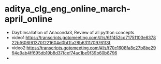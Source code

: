 # aditya_clg_eng_online_march-april_online
- Day1:Insallation of Anaconda3, Review of all python concepts
- video1:https://transcripts.gotomeeting.com/#/s/61f452cd71751103e637822bf606f61370f221604d0bf1fa28b6311709761f3f
- video2:https://transcripts.gotomeeting.com/#/s/f70c1608fa8c27b8be2994e9ab4ff695db19b8d37fcef74ac1be9f39b60b8796
- 
